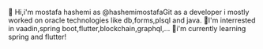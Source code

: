  👋 Hi,i'm mostafa hashemi as  @hashemimostafaGit
    as a developer i mostly worked on oracle technologies like db,forms,plsql and java. 
 👀I'm interrested in vaadin,spring boot,flutter,blockchain,graphql,...
 🌱i'm currently learning spring and flutter!




